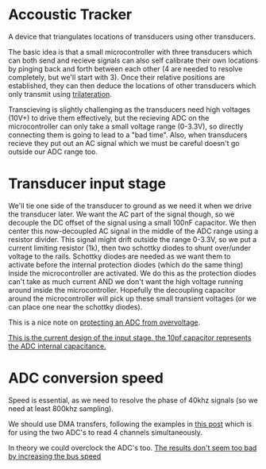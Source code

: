# Accoustic Tracker
A device that triangulates locations of transducers using other transducers.

The basic idea is that a small microcontroller with three transducers which can both send and recieve signals can also self calibrate their own locations by pinging back and forth between each other (4 are needed to resolve completely, but we'll start with 3). Once their relative positions are established, they can then deduce the locations of other transducers which only transmit using [trilateration](https://en.wikipedia.org/wiki/Trilateration).

Transcieving is slightly challenging as the transducers need high voltages (10V+) to drive them effectively, but the recieving ADC on the microcontroller can only take a small voltage range (0-3.3V), so directly connecting them is going to lead to a "bad time". Also, when transducers recieve they put out an AC signal which we must be careful doesn't go outside our ADC range too. 

# Transducer input stage
We'll tie one side of the transducer to ground as we need it when we drive the transducer later. We want the AC part of the signal though, so we decouple the DC offset of the signal using a small 100nF capacitor. We then center this now-decoupled AC signal in the middle of the ADC range using a resistor divider. This signal might drift outside the range 0-3.3V, so we put a current limiting resistor (1k), then two schottky diodes to shunt over/under voltage to the rails. Schottky diodes are needed as we want them to activate before the internal protection diodes (which do the same thing) inside the microcontroller are activated. We do this as the protection diodes can't take as much current AND we don't want the high voltage running around inside the microcontroller. Hopefully the decoupling capacitor around the microcontroller will pick up these small transient voltages (or we can place one near the schottky diodes).

This is a nice note on [protecting an ADC from overvoltage](http://www.analog.com/en/technical-articles/protecting-adc-inputs.html).

[This is the current design of the input stage, the 10pf capacitor represents the ADC internal capacitance.](http://www.falstad.com/circuit/circuitjs.html?cct=$+1+7.8125e-7+0.7389056098930651+50+5+43%0Av+128+208+128+304+0+2+40000+2.5+0+0+0.5%0Ag+128+304+128+320+0%0Ac+128+208+256+208+0+1.0000000000000001e-7+-2.4703540196844305%0Ar+304+64+304+128+0+10000%0Ar+304+64+304+0+0+10000%0AR+304+0+304+-32+0+0+40+5+0+0+0.5%0Ag+304+128+304+144+0%0Aw+256+208+320+208+0%0Ac+320+208+384+208+0+1e-11+4.9703540196844305%0Ag+384+208+384+320+0%0Ax+-14+287+106+290+4+24+Transducer%0Ax+375+192+619+195+4+24+ADC%5Csinput%5Cscapacitance%0Aw+304+64+256+64+0%0Aw+256+64+256+208+0%0Ax+118+77+248+80+4+24+Bias%5Csvoltage%0Ao+0+1+0+4099+5+0.0015625+0+2+0+3%0Ao+7+1+0+12291+4.993620156365011+0.0002560271871056424+1+2+7+3%0A)

# ADC conversion speed
Speed is essential, as we need to resolve the phase of 40khz signals (so we need at least 800khz sampling).

We should use DMA transfers, following the examples in [this post](https://forum.pjrc.com/threads/30171-Reconfigure-ADC-via-a-DMA-transfer-to-allow-multiple-Channel-Acquisition) which is for using the two ADC's to read 4 channels simultaneously. 

In theory we could overclock the ADC's too. [The results don't seem too bad by increasing the bus speed](https://forum.pjrc.com/threads/30171-Reconfigure-ADC-via-a-DMA-transfer-to-allow-multiple-Channel-Acquisition)
